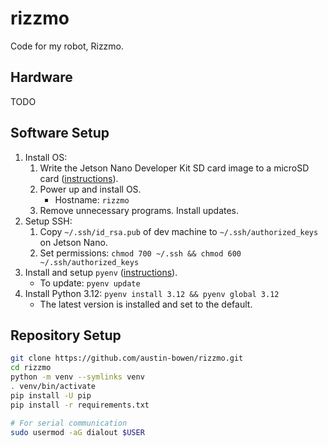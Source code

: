 # rizzmo

Code for my robot, Rizzmo.

## Hardware

TODO

## Software Setup

1. Install OS:
    1. Write the Jetson Nano Developer Kit SD card image to a microSD
       card ([instructions](https://developer.nvidia.com/embedded/learn/get-started-jetson-nano-devkit#write)).
    2. Power up and install OS.
        - Hostname: `rizzmo`
    3. Remove unnecessary programs. Install updates.
2. Setup SSH:
    1. Copy `~/.ssh/id_rsa.pub` of dev machine to `~/.ssh/authorized_keys` on Jetson Nano.
    2. Set permissions: `chmod 700 ~/.ssh && chmod 600 ~/.ssh/authorized_keys`
3. Install and setup `pyenv` ([instructions](https://github.com/pyenv/pyenv?tab=readme-ov-file#installation)).
    - To update: `pyenv update`
4. Install Python 3.12: `pyenv install 3.12 && pyenv global 3.12`
    - The latest version is installed and set to the default.

## Repository Setup

```bash
git clone https://github.com/austin-bowen/rizzmo.git
cd rizzmo
python -m venv --symlinks venv
. venv/bin/activate
pip install -U pip
pip install -r requirements.txt

# For serial communication
sudo usermod -aG dialout $USER
```
